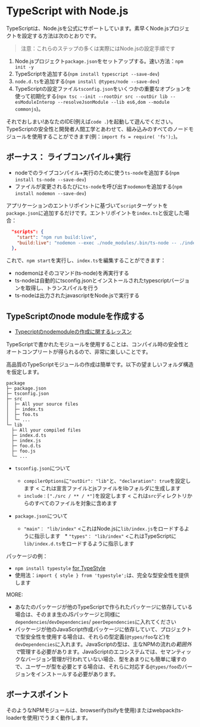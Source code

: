 # TypeScript with Node.js
TypeScriptは、Node.jsを公式にサポートしています。素早くNode.jsプロジェクトを設定する方法は次のとおりです。

> 注意：これらのステップの多くは実際にはNode.jsの設定手順です

1. Node.jsプロジェクト`package.json`をセットアップする。速い方法：`npm init -y`
1. TypeScriptを追加する(`npm install typescript --save-dev`)
1. `node.d.ts`を追加する(`npm install @types/node --save-dev`)
1. TypeScriptの設定ファイル`tsconfig.json`をいくつかの重要なオプションを使って初期化する(`npx tsc --init --rootDir src --outDir lib --esModuleInterop --resolveJsonModule --lib es6,dom --module commonjs`)。

それでおしまい!あなたのIDE(例えば`code .`)を起動して遊んでください。TypeScriptの安全性と開発者人間工学とあわせて、組み込みのすべてのノードモジュールを使用することができます(例：`import fs = require( 'fs');`)。

## ボーナス： ライブコンパイル+実行
* nodeでのライブコンパイル+実行のために使う`ts-node`を追加する(`npm install ts-node --save-dev`)
* ファイルが変更されるたびに`ts-node`を呼び出す`nodemon`を追加する(`npm install nodemon --save-dev`)

アプリケーションのエントリポイントに基づいて`script`ターゲットを`package.json`に追加するだけです。エントリポイントを`index.ts`と仮定した場合：

```json
  "scripts": {
    "start": "npm run build:live",
    "build:live": "nodemon --exec ./node_modules/.bin/ts-node -- ./index.ts"
  },
```

これで、`npm start`を実行し、`index.ts`を編集することができます：

* nodemonはそのコマンド(ts-node)を再実行する
* ts-nodeは自動的にtsconfig.jsonとインストールされたtypescriptバージョンを取得し、トランスパイルを行う
* ts-nodeは出力されたjavascriptをNode.jsで実行する

## TypeScriptのnode moduleを作成する

* [Typecriptのnodemoduleの作成に関するレッスン](https://egghead.io/lessons/typescript-create-high-quality-npm-packages-using-typescript)

TypeScriptで書かれたモジュールを使用することは、コンパイル時の安全性とオートコンプリートが得られるので、非常に楽しいことです。

高品質のTypeScriptモジュールの作成は簡単です。以下の望ましいフォルダ構造を仮定します。

```text
package
├─ package.json
├─ tsconfig.json
├─ src
│  ├─ All your source files
│  ├─ index.ts
│  ├─ foo.ts
│  └─ ...
└─ lib
  ├─ All your compiled files
  ├─ index.d.ts
  ├─ index.js
  ├─ foo.d.ts
  ├─ foo.js
  └─ ...
```


* `tsconfig.json`について
  * `compilerOptions`に`"outDir": "lib"`と、`"declaration": true`を設定します < これは宣言ファイルとjsファイルをlibフォルダに生成します
  * `include：["./src / ** / *"]`を設定します < これは`src`ディレクトリからのすべてのファイルを対象に含めます

* `package.json`について
  * `"main"： "lib/index"` <これはNode.jsに`lib/index.js`をロードするように指示します
  * `"types"： "lib/index"` <これはTypeScriptに`lib/index.d.ts`をロードするように指示します


パッケージの例：
* `npm install typestyle` [for TypeStyle](https://www.npmjs.com/package/typestyle)
* 使用法：`import { style } from 'typestyle';`は、完全な型安全性を提供します

MORE:

* あなたのパッケージが他のTypeScriptで作られたパッケージに依存している場合は、そのまま生のJSパッケージと同様に`dependencies`/`devDependencies`/ `peerDependencies`に入れてください
* パッケージが他のJavaScript作成パッケージに依存していて、プロジェクトで型安全性を使用する場合は、それらの型定義(`@types/foo`など)を`devDependencies`に入れます。JavaScriptの型は、主なNPMの流れの*範囲外で*管理する必要があります。JavaScriptのエコシステムでは、セマンティックなバージョン管理が行われていない場合、型をあまりにも簡単に壊すので、ユーザーが型を必要とする場合は、それらに対応する`@types/foo`のバージョンをインストールする必要があります。

## ボーナスポイント

そのようなNPMモジュールは、browserify(tsifyを使用)またはwebpack(ts-loaderを使用)でうまく動作します。
